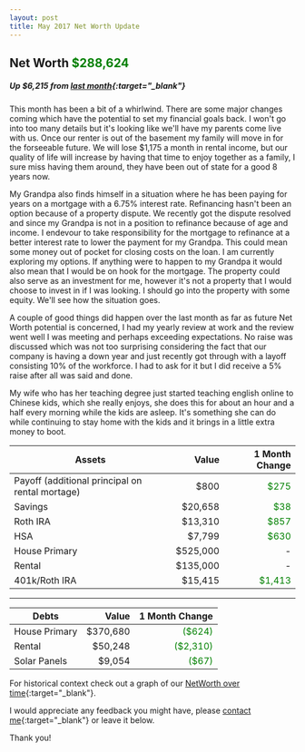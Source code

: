 ```yaml
---
layout: post
title: May 2017 Net Worth Update
---
```


## Net Worth <span style="color:green;">**$288,624**</span>

##### Up $6,215 from [last month](/2017-04-15-net-worth-update/){:target="_blank"}

This month has been a bit of a whirlwind.  There are some major changes coming which have the potential to set my financial goals back.  I won't go into too many details but it's looking like we'll have my parents come live with us.  Once our renter is out of the basement my family will move in for the forseeable future.  We will lose $1,175 a month in rental income, but our quality of life will increase by having that time to enjoy together as a family, I sure miss having them around, they have been out of state for a good 8 years now.

My Grandpa also finds himself in a situation where he has been paying for years on a mortgage with a 6.75% interest rate.  Refinancing hasn't been an option because of a property dispute.  We recently got the dispute resolved and since my Grandpa is not in a position to refinance because of age and income.  I endevour to take responsibility for the mortgage to refinance at a better interest rate to lower the payment for my Grandpa.  This could mean some money out of pocket for closing costs on the loan.  I am currently exploring my options.  If anything were to happen to my Grandpa it would also mean that I would be on hook for the mortgage.  The property could also serve as an investment for me, however it's not a property that I would choose to invest in if I was looking.  I should go into the property with some equity.  We'll see how the situation goes.

A couple of good things did happen over the last month as far as future Net Worth potential is concerned, I had my yearly review at work and the review went well I was meeting and perhaps exceeding expectations.  No raise was discussed which was not too surprising considering the fact that our company is having a down year and just recently got through with a layoff consisting 10% of the workforce.  I had to ask for it but I did receive a 5% raise after all was said and done. 

My wife who has her teaching degree just started teaching english online to Chinese kids, which she really enjoys, she does this for about an hour and a half every morning while the kids are asleep.  It's something she can do while continuing to stay home with the kids and it brings in a little extra money to boot.

| Assets        | Value           | 1 Month Change  |
| ------------- | -------------:| -----:|
| Payoff (additional principal on rental mortage)     | $800     | <span style="color:green;">$275</span>   |
| Savings   | $20,658 | <span style="color:green;">$38</span> |
| Roth IRA  | $13,310     | <span style="color:green;">$857</span> |
| HSA  | $7,799     | <span style="color:green;">$630</span> |
| House Primary  | $525,000     | - |
| Rental  | $135,000     | - |
| 401k/Roth IRA  | $15,415     | <span style="color:green;">$1,413</span> |

<hr>

| Debts        | Value           | 1 Month Change  |
| ------------- | -------------:| -----:|
| House Primary      | $370,680   | <span style="color:green;">($624)</span>   |
| Rental   | $50,248 | <span style="color:green;">($2,310)</span> |
| Solar Panels  | $9,054    | <span style="color:green;">($67)</span> |

  
For historical context check out a graph of our [NetWorth over time](/Net-Worth/profile/?user=yhxzTiGfYRe5j5IpB6Xw2nmZUTJ2){:target="_blank"}.

I would appreciate any feedback you might have, please [contact me](/aboutme/){:target="_blank"} or leave it below.  

Thank you!



